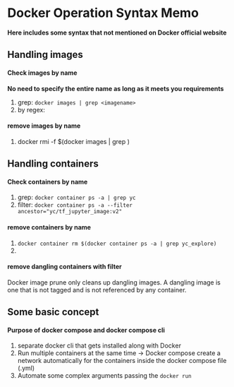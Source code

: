 # Docker Operation Syntax Memo
**Here includes some syntax that not mentioned on Docker official website**

## Handling images
#### Check images by name
**No need to specify the entire name as long as it meets you requirements**
1. grep: `docker images | grep <imagename>`
2. by regex: 

#### remove images by name
1. docker rmi -f $(docker images | grep <imagename>)

## Handling containers
#### Check containers by name
1. grep: `docker container ps -a | grep yc`
2. filter: `docker container ps -a --filter ancestor="yc/tf_jupyter_image:v2"`

#### remove containers by name
1. `docker container rm $(docker container ps -a | grep yc_explore)`
2. 

#### remove dangling containers with filter
Docker image prune only cleans up dangling images. A dangling image is one that is not tagged and is not referenced 
by any container.


## Some basic concept
#### Purpose of docker compose and docker compose cli
1. separate docker cli that gets installed along with Docker
2. Run multiple containers at the same time -> Docker compose create a network automatically for the containers inside 
the docker compose file (.yml) 
3. Automate some complex arguments passing the `docker run`

